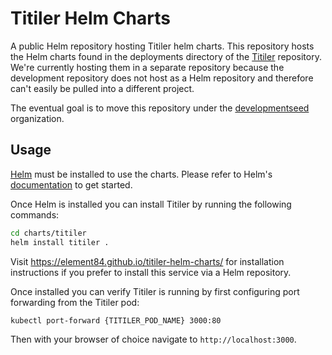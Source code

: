 # Titiler Helm Charts

A public Helm repository hosting Titiler helm charts. This repository hosts the Helm charts found in the deployments directory of the [Titiler](https://github.com/developmentseed/titiler) repository. We're currently hosting them in a separate repository because the development repository does not host as a Helm repository and therefore can't easily be pulled into a different project.

The eventual goal is to move this repository under the [developmentseed](https://github.com/developmentseed) organization.

## Usage

[Helm](https://helm.sh) must be installed to use the charts.  Please refer to
Helm's [documentation](https://helm.sh/docs) to get started.

Once Helm is installed you can install Titiler by running the following commands:

```bash
cd charts/titiler
helm install titiler .
```

Visit https://element84.github.io/titiler-helm-charts/ for installation instructions if you prefer to install this service via a Helm repository.

Once installed you can verify Titiler is running by first configuring port forwarding from the Titiler pod:

```bash
kubectl port-forward {TITILER_POD_NAME} 3000:80
```

Then with your browser of choice navigate to `http://localhost:3000`.

